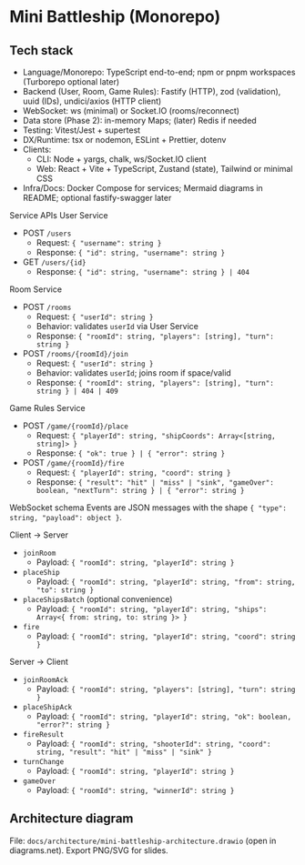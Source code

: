 ﻿# Mini Battleship (Monorepo)

## Tech stack
- Language/Monorepo: TypeScript end-to-end; npm or pnpm workspaces (Turborepo optional later)
- Backend (User, Room, Game Rules): Fastify (HTTP), zod (validation), uuid (IDs), undici/axios (HTTP client)
- WebSocket: ws (minimal) or Socket.IO (rooms/reconnect)
- Data store (Phase 2): in-memory Maps; (later) Redis if needed
- Testing: Vitest/Jest + supertest
- DX/Runtime: tsx or nodemon, ESLint + Prettier, dotenv
- Clients:
  - CLI: Node + yargs, chalk, ws/Socket.IO client
  - Web: React + Vite + TypeScript, Zustand (state), Tailwind or minimal CSS
- Infra/Docs: Docker Compose for services; Mermaid diagrams in README; optional fastify-swagger later

Service APIs
 User Service
- POST `/users`
  - Request: `{ "username": string }`
  - Response: `{ "id": string, "username": string }`
- GET `/users/{id}`
  - Response: `{ "id": string, "username": string } | 404`

 Room Service
- POST `/rooms`
  - Request: `{ "userId": string }`
  - Behavior: validates `userId` via User Service
  - Response: `{ "roomId": string, "players": [string], "turn": string }`
- POST `/rooms/{roomId}/join`
  - Request: `{ "userId": string }`
  - Behavior: validates `userId`; joins room if space/valid
  - Response: `{ "roomId": string, "players": [string], "turn": string } | 404 | 409`

 Game Rules Service
- POST `/game/{roomId}/place`
  - Request: `{ "playerId": string, "shipCoords": Array<[string, string]> }`
  - Response: `{ "ok": true } | { "error": string }`
- POST `/game/{roomId}/fire`
  - Request: `{ "playerId": string, "coord": string }`
  - Response: `{ "result": "hit" | "miss" | "sink", "gameOver": boolean, "nextTurn": string } | { "error": string }`

 WebSocket schema
Events are JSON messages with the shape `{ "type": string, "payload": object }`.

Client → Server
- `joinRoom`
  - Payload: `{ "roomId": string, "playerId": string }`
- `placeShip`
  - Payload: `{ "roomId": string, "playerId": string, "from": string, "to": string }`
- `placeShipsBatch` (optional convenience)
  - Payload: `{ "roomId": string, "playerId": string, "ships": Array<{ from: string, to: string }> }`
- `fire`
  - Payload: `{ "roomId": string, "playerId": string, "coord": string }`

 Server → Client
- `joinRoomAck`
  - Payload: `{ "roomId": string, "players": [string], "turn": string }`
- `placeShipAck`
  - Payload: `{ "roomId": string, "playerId": string, "ok": boolean, "error?": string }`
- `fireResult`
  - Payload: `{ "roomId": string, "shooterId": string, "coord": string, "result": "hit" | "miss" | "sink" }`
- `turnChange`
  - Payload: `{ "roomId": string, "playerId": string }`
- `gameOver`
  - Payload: `{ "roomId": string, "winnerId": string }`

## Architecture diagram
File: `docs/architecture/mini-battleship-architecture.drawio` (open in diagrams.net). Export PNG/SVG for slides.

